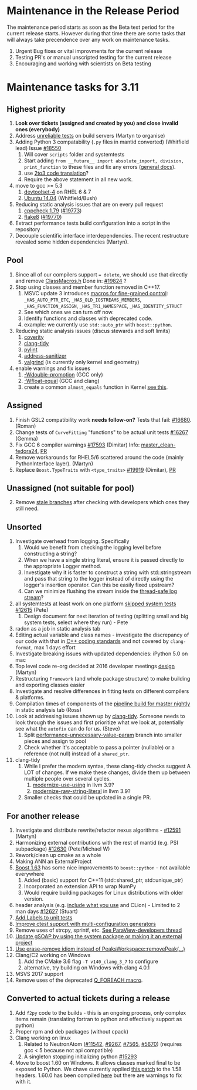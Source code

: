 Maintenance in the Release Period
=================================

The maintenance period starts as soon as the Beta test period for the current release starts.  However during that time there are some tasks that will always take precendence over any work on maintenance tasks.

1. Urgent Bug fixes or vital improvments for the current release
2. Testing PR's or manual unscripted testing for the current release
3. Encouraging and working with scientists on Beta testing


Maintenance tasks for 3.11
==========================

Highest priority
----------------

1. **Look over tickets (assigned and created by you) and close invalid ones (everybody)**
1. Address [unreliable tests](https://docs.google.com/spreadsheets/d/1qs81x3ZDDxvEu3H5Zg1KN8Qfu54dIVWKI2f3-zxFaFg/edit#gid=0) on build servers (Martyn to organise)
1. Adding Python 3 compatability (`.py` files in mantid converted) (Whitfield lead) Issue [#18550](https://github.com/mantidproject/mantid/issues/18550)
   1. Will cover `scripts` folder and systemtests
   3. Start adding `from __future__ import absolute_import, division, print_function` to these files and fix any errors ([general docs](http://python-future.org/compatible_idioms.html)).
   4. use [2to3 code translation](https://docs.python.org/2/library/2to3.html)?
   4. Require the above statement in all new work.
14. move to gcc >= 5.3
    1. [devtoolset-4](https://www.softwarecollections.org/en/scls/rhscl/devtoolset-4/) on RHEL 6 & 7
    2. [Ubuntu 14.04](https://launchpad.net/~ubuntu-toolchain-r/+archive/ubuntu/test?field.series_filter=trusty) (Whitfield/Bush)
3. Reducing static analysis issues that are on every pull request
   1. [cppcheck 1.79](http://builds.mantidproject.org/job/master_cppcheck/) ([#19773](https://github.com/mantidproject/mantid/issues/19773))
   294742. [flake8](http://builds.mantidproject.org/job/master_flake8/) ([#19770](https://github.com/mantidproject/mantid/issues/19770))
 1. Extract performance tests build configuration into a script in the repository
 1. Decouple scientific interface interdependencies. The recent restructure revealed some hidden dependencies (Martyn).

Pool
----

1. Since all of our compilers support `= delete`, we should use that directly and remove [ClassMacros.h](https://github.com/mantidproject/mantid/blob/master/Framework/Kernel/inc/MantidKernel/ClassMacros.h) Done in: [#19824](https://github.com/mantidproject/mantid/issues/19824) ?
11. Stop using classes and member function removed in C++17.
    1. MSVC update 3 introduces [macros for fine-grained control](https://blogs.msdn.microsoft.com/vcblog/2016/08/12/stl-fixes-in-vs-2015-update-3/): `_HAS_AUTO_PTR_ETC`, `_HAS_OLD_IOSTREAMS_MEMBERS`, `_HAS_FUNCTION_ASSIGN`, `_HAS_TR1_NAMESPACE`, `_HAS_IDENTITY_STRUCT`
    2. See which ones we can turn off now.
    3. Identify functions and classes with deprecated code.
    4. example: we currently use `std::auto_ptr` with `boost::python`.
1. Reducing static analysis issues (discus stewards and soft limits)
    1. [coverity](https://scan.coverity.com/projects/335)
    3. [clang-tidy](http://builds.mantidproject.org/view/Static%20Analysis/job/clang_tidy/)
    1. [pylint](http://builds.mantidproject.org/job/master_pylint/)
    2. [address-sanitizer](http://builds.mantidproject.org/view/Static%20Analysis/job/address_sanitizer/)
    2. [valgrind](http://builds.mantidproject.org/view/Valgrind/job/valgrind_core_packages/) (is currently only kernel and geometry)
1. enable warnings and fix issues
   1. [-Wdouble-promotion](https://gist.github.com/quantumsteve/38c7be4a5606edecb223) (GCC only)
   1. [-Wfloat-equal](https://gist.github.com/quantumsteve/05b55c0743030b8c439d) (GCC and clang)
   1. create a common `almost_equals` function in Kernel [see this](http://en.cppreference.com/w/cpp/types/numeric_limits/epsilon).


Assigned
--------

1. Finish GSL2 compatibility work **needs follow-on?** Tests that fail: [#16680](https://github.com/mantidproject/mantid/issues/16680).(Roman)
7. Change tests of `CurveFitting` "functions" to be actual unit tests [#16267](https://github.com/mantidproject/mantid/issues/16267) (Gemma)
12. Fix GCC 6 compiler warnings [#17593](https://github.com/mantidproject/mantid/issues/17593) (Dimitar) Info: [master_clean-fedora24](http://builds.mantidproject.org/job/master_clean-fedora24/), [PR](https://github.com/mantidproject/mantid/pull/19917)
1. Remove workarounds for RHEL5/6 scattered around the code (mainly PythonInterface layer). (Martyn)
1. Replace `Boost.TypeTraits` with `<type_traits>` [#19919](https://github.com/mantidproject/mantid/issues/19919) (Dimitar), [PR](https://github.com/mantidproject/mantid/pull/19928)

Unassigned (not suitable for pool)
----------------------------------

2. Remove [stale branches](https://github.com/mantidproject/mantid/branches/stale) after checking with developers which ones they still need.

Unsorted
--------

1. Investigate overhead from logging. Specifically
   1. Would we benefit from checking the logging level before constructing a string?
   1. When we have a single string literal, ensure it is passed directly to the appropriate Logger method.
   1. Investigate why it is faster to construct a string with std::stringstream and pass that string to the logger instead of directly using the logger's insertion operator. Can this be easily fixed upstream?
   1. Can we minimize flushing the stream inside the [thread-safe log stream](https://github.com/mantidproject/mantid/blob/master/Framework/Kernel/src/ThreadSafeLogStream.cpp)?
1. all systemtests at least work on one platform [skipped system tests](http://developer.mantidproject.org/systemtests/) [#12615](https://github.com/mantidproject/mantid/issues/12615) (Pete)
   1. Design document for next iteration of testing (splitting small and big system tests, select where they run) - Pete
1093777. radon as a job in static analysis tab
1. Editing actual variable and class names - investigate the discrepancy of our code with that in [C++ coding standards](http://www.mantidproject.org/C%2B%2B_Coding_Standards) and not covered by `clang-format`, max 1 days effort
1. Investigate breaking issues with updated dependencies: iPython 5.0 on mac
23. Top level code re-org decided at 2016 developer meetings [design](https://github.com/mantidproject/documents/pull/11) (Martyn)
1. Restructuring `Framework` (and whole package structure) to make building and exporting classes easier
2. Investigate and resolve differences in fitting tests on different compilers & platforms.
1084. Compilation times of components of the [pipeline build for master nightly](http://builds.mantidproject.org/view/Master%20Pipeline/) in static analysis tab (Ross)
1. Look at addressing issues shown up by [clang-tidy](http://builds.mantidproject.org/view/Static%20Analysis/job/clang_tidy). Someone needs to look through the issues and first prioritize what we look at, potentially see what the `autofix` can do for us. (Steve)
   1.  Split [performance-unnecessary-value-param](https://github.com/mantidproject/mantid/tree/performance-unnecessary-value-param) branch into smaller pieces and assign to pool
   1. Check whether it's acceptable to pass a pointer (nullable) or a reference (not null) instead of a `shared_ptr`.
9. clang-tidy
   1. While I prefer the modern syntax, these clang-tidy checks suggest A LOT of changes. If we make these changes, divide them up between multiple people over several cycles.
         1. [modernize-use-using](https://github.com/llvm-mirror/clang-tools-extra/blob/73313677032e42e218e72a4e388bbdc179c52da0/docs/clang-tidy/checks/modernize-use-using.rst) in llvm 3.9?
         2. [modernize-raw-string-literal](https://github.com/llvm-mirror/clang-tools-extra/blob/73313677032e42e218e72a4e388bbdc179c52da0/docs/clang-tidy/checks/modernize-raw-string-literal.rst) in llvm 3.9?
   2. Smaller checks that could be updated in a single PR.

For another release
-------------------
1. Investigate and distribute rewrite/refactor nexus algorithms - [#12591](http://github.com/mantidproject/mantid/issues/12591)  (Martyn)
2. Harmonizing external contributions with the rest of mantid (e.g. PSI subpackage) [#12630](https://github.com/mantidproject/mantid/issues/12630) (Pete/Michael W)
3. Rework/clean up cmake as a whole
4. Making ANN an ExternalProject
1. [Boost 1.63](http://www.boost.org/users/history/version_1_63_0.html) has some nice improvements to `boost::python` - not available everywhere
   1. Added (basic) support for C++11 (std::shared_ptr, std::unique_ptr)
   2. Incorporated an extension API to wrap NumPy
   3. Would require building packages for Linux distributions with older version.
1. header analysis (e.g. [include what you use](http://www.mantidproject.org/IWYU) and CLion) - Limited to 2 man days [#12627](https://github.com/mantidproject/mantid/issues/12627) (Stuart)
13. [Add Labels to unit tests](https://github.com/mantidproject/mantid/issues/17453)
14. [Improve ctest support with multi-configuration generators](https://github.com/mantidproject/mantid/issues/19303)
15. Remove uses of strcpy, sprintf, etc. [See ParaView-developers thread ](http://public.kitware.com/pipermail/paraview-developers/2017-April/005276.html)
16. [Update gSOAP by using the system package or making it an external project](https://github.com/mantidproject/mantid/issues/19433)
17. [Use erase-remove idiom instead of PeaksWorkspace::removePeak(...)](https://github.com/mantidproject/mantid/issues/19472)
10. Clang/C2 working on Windows
    1. Add the CMake 3.6 flag `-T v140_clang_3_7` to configure
    2. alternative, try building on Windows with clang 4.0.1
9. MSVS 2017 support
10. Remove uses of the deprecated [Q_FOREACH macro](https://www.kdab.com/goodbye-q_foreach/).

Converted to actual tickets during a release
--------------------------------------------

1. Add `f2py` code to the builds - this is an ongoing process, only complex items remain (translating fortran to python and effectively support as python)
1. Proper rpm and deb packages (without cpack)
1. Clang working on linux
   1. Related to NeutronAtom ([#11542](https://github.com/mantidproject/mantid/issues/11542), [#9267](https://github.com/mantidproject/mantid/issues/9267), [#7565](https://github.com/mantidproject/mantid/issues/7565), [#5670](https://github.com/mantidproject/mantid/issues/5670))  (requires gcc < 5 because not api compatible)
   1. A singleton stopping initializing python [#15293](https://github.com/mantidproject/mantid/issues/15293)
1. Move to boost 1.60 on Windows. It allows classes marked final to be exposed to Python. We chave currently applied [this patch](https://github.com/boostorg/type_traits/commit/04a8a9ecc2b02b7334a4b3f0459a5f62b855cc68) to the 1.58 headers. 1.60.0 has been compiled [here](https://github.com/mantidproject/thirdparty-msvc2015/tree/boost-160) but there are warnings to fix with it.
